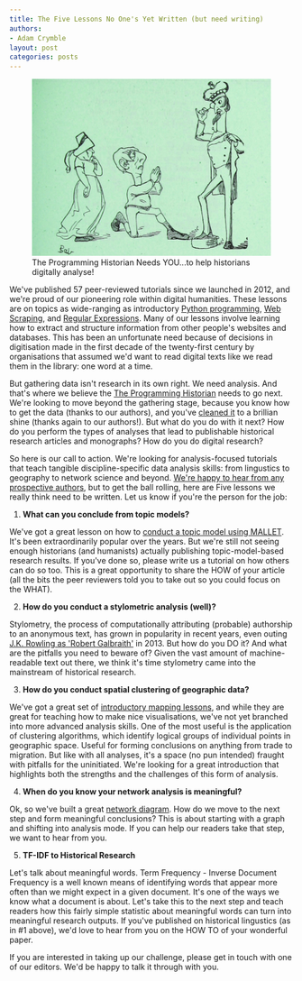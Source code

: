 ```yaml
---
title: The Five Lessons No One's Yet Written (but need writing)
authors:
- Adam Crymble
layout: post
categories: posts
---
```


<p><figure><a href="../images/call-to-action/call-to-action.jpg">
        <img src="../images/call-to-action/call-to-action.jpg" alt=""/></a><figcaption>
    The Programming Historian Needs YOU...to help historians digitally analyse!</figcaption></figure></p>

We've published 57 peer-reviewed tutorials since we launched in 2012, and we're proud of our pioneering role within digital humanities. These lessons are on topics as wide-ranging as introductory [Python programming](http://programminghistorian.org/lessons/introduction-and-installation), [Web Scraping](http://programminghistorian.org/lessons/automated-downloading-with-wget), and [Regular Expressions](http://programminghistorian.org/lessons/understanding-regular-expressions). Many of our lessons involve learning how to extract and structure information from other people's websites and databases. This has been an unfortunate need because of decisions in digitisation made in the first decade of the twenty-first century by organisations that assumed we'd want to read digital texts like we read them in the library: one word at a time.

But gathering data isn't research in its own right. We need analysis. And that's where we believe the [The Programming Historian](http://programminghistorian.org) needs to go next. We're looking to move beyond the gathering stage, because you know how to get the data (thanks to our authors), and you've [cleaned it](http://programminghistorian.org/lessons/cleaning-data-with-openrefine) to a brillian shine (thanks again to our authors!). But what do you do with it next? How do you perform the types of analyses that lead to publishable historical research articles and monographs? How do you do digital research?

So here is our call to action. We're looking for analysis-focused tutorials that teach tangible discipline-specific data analysis skills: from lingustics to geography to network science and beyond. [We're happy to hear from any prospective authors](http://programminghistorian.org/contribute), but to get the ball rolling, here are Five lessons we really think need to be written. Let us know if you're the person for the job:

1) **What can you conclude from topic models?**

We've got a great lesson on how to [conduct a topic model using MALLET](http://programminghistorian.org/lessons/topic-modeling-and-mallet). It's been extraordinarily popular over the years. But we're still not seeing enough historians (and humanists) actually publishing topic-model-based research results. If you've done so, please write us a tutorial on how others can do so too. This is a great opportunity to share the HOW of your article (all the bits the peer reviewers told you to take out so you could focus on the WHAT).

2) **How do you conduct a stylometric analysis (well)?**

Stylometry, the process of computationally attributing (probable) authorship to an anonymous text, has grown in popularity in recent years, even outing [J.K. Rowling as 'Robert Galbraith'](http://languagelog.ldc.upenn.edu/nll/?p=5315) in 2013. But how do you DO it? And what are the pitfalls you need to beware of? Given the vast amount of machine-readable text out there, we think it's time stylometry came into the mainstream of historical research.

3) **How do you conduct spatial clustering of geographic data?**

We've got a great set of [introductory mapping lessons](http://programminghistorian.org/lessons/googlemaps-googleearth), and while they are great for teaching how to make nice visualisations, we've not yet branched into more advanced analysis skills. One of the most useful is the application of clustering algorithms, which identify logical groups of individual points in geographic space. Useful for forming conclusions on anything from trade to migration. But like with all analyses, it's a space (no pun intended) fraught with pitfalls for the uninitiated. We're looking for a great introduction that highlights both the strengths and the challenges of this form of analysis.

4) **When do you know your network analysis is meaningful?**

Ok, so we've built a great [network diagram](http://programminghistorian.org/lessons/creating-network-diagrams-from-historical-sources). How do we move to the next step and form meaningful conclusions? This is about starting with a graph and shifting into analysis mode. If you can help our readers take that step, we want to hear from you.

5) **TF-IDF to Historical Research**

Let's talk about meaningful words. Term Frequency - Inverse Document Frequency is a well known means of identifying words that appear more often than we might expect in a given document. It's one of the ways we know what a document is about. Let's take this to the next step and teach readers how this fairly simple statistic about meaningful words can turn into meaningful research outputs. If you've published on historical lingustics (as in #1 above), we'd love to hear from you on the HOW TO of your wonderful paper.

If you are interested in taking up our challenge, please get in touch with one of our editors. We'd be happy to talk it through with you.
